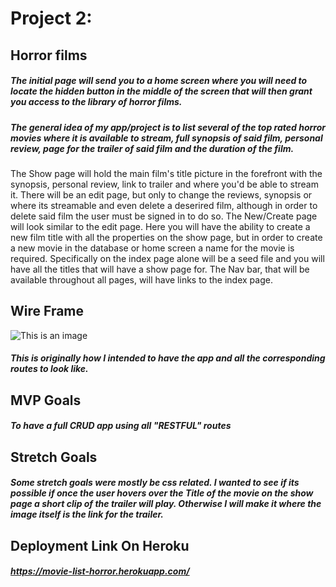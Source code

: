 # Project 2:
## Horror films

##### The initial page will send you to a home screen where you will need to locate the hidden button in the middle of the screen that will then grant you access to the library of horror films.
##### The general idea of my app/project is to list several of the top rated horror movies where it is available to stream, full synopsis of said film, personal review, page for the trailer of said film and the duration of the film.

The Show page will hold the main film's title picture in the forefront with the synopsis, personal review, link to trailer and where you'd be able to stream it.
There will be an edit page, but only to change the reviews, synopsis or where its streamable  and even delete a deserired film, although in order to delete said film the user must be signed in to do so.
The New/Create page will look similar to the edit page. Here you will have the ability to create a new film title with all the properties on the show page, but in order to create a new movie in the database or home screen a name for the movie is required.
Specifically on the index page alone will be a seed file and you will have all the titles that will have a show page for. The Nav bar, that will be available throughout all pages, will have links to the index page.


## Wire Frame
![This is an image](https://media.git.generalassemb.ly/user/39136/files/48ea4a80-7210-11ec-8d38-6dcd44c5c39d)
##### This is originally how I intended to have the app and all the corresponding routes to look like.

## MVP Goals
##### To have a full CRUD app using all "RESTFUL" routes


## Stretch Goals
##### Some stretch goals were mostly be css related. I wanted to see if its possible if once the user hovers over the Title of the movie on the show page a short clip of the trailer will play. Otherwise I will make it where the image itself is the link for the trailer.

## Deployment Link On Heroku

##### https://movie-list-horror.herokuapp.com/
